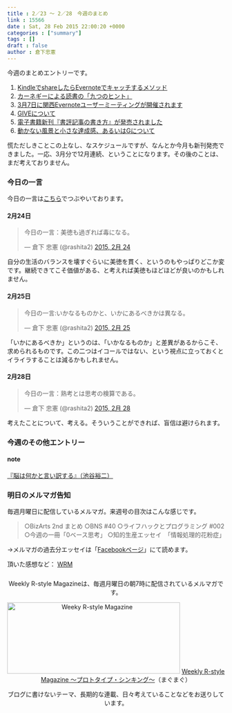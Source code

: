 ```yaml
---
title : 2／23 〜 2／28　今週のまとめ
link : 15566
date : Sat, 28 Feb 2015 22:00:20 +0000
categories : ["summary"]
tags : []
draft : false
author : 倉下忠憲
---
```


今週のまとめエントリーです。
 
<ol>
<li><a href="https://rashita.net/blog/?p=15539" target="_blank">KindleでshareしたらEvernoteでキャッチするメソッド</a></li>
<li><a href="https://rashita.net/blog/?p=15546" target="_blank">カーネギーによる読書の「九つのヒント」</a></li>
<li><a href="https://rashita.net/blog/?p=15550" target="_blank">3月7日に関西Evernoteユーザーミーティングが開催されます</a></li>
<li><a href="https://rashita.net/blog/?p=15554" target="_blank">GIVEについて</a></li>
<li><a href="https://rashita.net/blog/?p=15559" target="_blank">電子書籍新刊『書評記事の書き方』が発売されました</a></li>
<li><a href="https://rashita.net/blog/?p=15563" target="_blank">動かない風景と小さな達成感、あるいはGについて</a></li>
</ol>

慌ただしきことこの上なし、なスケジュールですが、なんとか今月も新刊発売できました。一応、3月分で12月連続、ということになります。その後のことは、まだ考えておりません。

<h3>今日の一言</h3>
今日の一言は<a href="http://twitter.com/rashita2 ">こちら</a>でつぶやいております。

<h4>2月24日</h4>

<blockquote class="twitter-tweet" lang="ja"><p>今日の一言：美徳も過ぎれば毒になる。</p>&mdash; 倉下 忠憲 (@rashita2) <a href="https://twitter.com/rashita2/status/570165775908020225">2015, 2月 24</a></blockquote>
<script async src="//platform.twitter.com/widgets.js" charset="utf-8"></script>

自分の生活のバランスを壊すぐらいに美徳を貫く、というのもやっぱりどこか変です。継続できてこそ価値がある、と考えれば美徳もほどほどが良いのかもしれません。

<h4>2月25日</h4>

<blockquote class="twitter-tweet" lang="ja"><p>今日の一言:いかなるものかと、いかにあるべきかは異なる。</p>&mdash; 倉下 忠憲 (@rashita2) <a href="https://twitter.com/rashita2/status/570581723789930496">2015, 2月 25</a></blockquote>
<script async src="//platform.twitter.com/widgets.js" charset="utf-8"></script>

「いかにあるべきか」というのは、「いかなるものか」と差異があるからこそ、求められるものです。この二つはイコールではない、という視点に立っておくとイライラすることは減るかもしれません。

<h4>2月28日</h4>

<blockquote class="twitter-tweet" lang="ja"><p>今日の一言：熟考とは思考の検算である。</p>&mdash; 倉下 忠憲 (@rashita2) <a href="https://twitter.com/rashita2/status/571628543160893441">2015, 2月 28</a></blockquote>
<script async src="//platform.twitter.com/widgets.js" charset="utf-8"></script>

考えたことについて、考える。そういうことができれば、盲信は避けられます。

<h3>今週のその他エントリー</h3>

<H4>note</H4>

<a href="https://note.mu/rashita/n/na4658246dfd4" target="_blank">『脳は何かと言い訳する』（池谷裕二）</a>

<h3>明日のメルマガ告知</h3>
毎週月曜日に配信しているメルマガ。来週号の目次はこんな感じです。
<blockquote>
○BizArts 2nd まとめ
○BNS #40
○ライフハックとプログラミング #002
○今週の一冊「0ベース思考」
○知的生産エッセイ　「情報処理的花粉症」
</blockquote>
→メルマガの過去分エッセイは「<a href="http://www.facebook.com/home.php#!/rashitaportal">Facebookページ</a>」にて読めます。

頂いた感想など：
<a class="twitter-timeline"  href="https://twitter.com/rashita2/timelines/427262290753097729"  data-widget-id="427265271171010561">WRM</a>
    <script>!function(d,s,id){var js,fjs=d.getElementsByTagName(s)[0],p=/^http:/.test(d.location)?'http':'https';if(!d.getElementById(id)){js=d.createElement(s);js.id=id;js.src=p+"://platform.twitter.com/widgets.js";fjs.parentNode.insertBefore(js,fjs);}}(document,"script","twitter-wjs");</script>


<div style="text-align:center;margin-top:25px;">
Weekly R-style Magazineは、毎週月曜日の朝7時に配信されているメルマガです。

<a href="http://www.mag2.com/m/0001185133.html" target="_blank"><img src="https://rashita.net/blog/wp-content/uploads/2010/09/mmbanner.jpg" alt="Weeky R-style Magazine" width="400" height="165" class="alignnone size-full wp-image-12201" /></a>
<a href="http://www.mag2.com/m/0001185133.html" target="_blank">Weekly R-style Magazine ～プロトタイプ・シンキング～</a>（まぐまぐ）

ブログに書けないテーマ、長期的な連載、日々考えていることなどをお送りしています。
</div> 